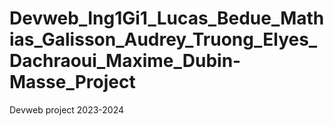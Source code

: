 # Devweb_Ing1Gi1_Lucas_Bedue_Mathias_Galisson_Audrey_Truong_Elyes_Dachraoui_Maxime_Dubin-Masse_Project
Devweb project 2023-2024
